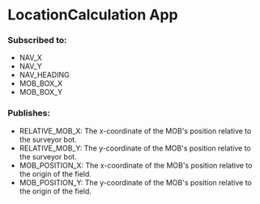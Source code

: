 # LocationCalculation App
### Subscribed to:
- NAV_X 
- NAV_Y 
- NAV_HEADING
- MOB_BOX_X
- MOB_BOX_Y
### Publishes: 
- RELATIVE_MOB_X: The x-coordinate of the MOB's position relative to the surveyor bot.
- RELATIVE_MOB_Y: The y-coordinate of the MOB's position relative to the surveyor bot.
- MOB_POSITION_X: The x-coordinate of the MOB's position relative to the origin of the field.
- MOB_POSITION_Y: The y-coordinate of the MOB's position relative to the origin of the field.
